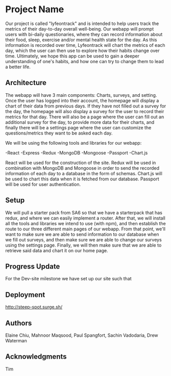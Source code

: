 # Project Name

Our project is called "lyfeontrack" and is intended to help users track the metrics of their day-to-day
overall well-being.
Our webapp will prompt users with bi-daily questionaries,
where they can record information about their food, sleep, exercise and/or mental health state for the day.
As this information is recorded over time, Lyfeontrack will chart the metrics of each day,
which the user can then use to explore how their habits change over time.
Ultimately,
we hope this app can be used to gain a deeper understanding of one's
habits, and how one can try to change them to lead a better life.

## Architecture

The webapp will have 3 main components: Charts, surveys, and setting.
Once the user has logged into their account, the homepage will display a chart of their data from previous days.
If they have not filled out a survey for the day, the homepage will also display a survey for the user to record their
metrics for that day.
There will also be a page where the user can fill out an additional survey for the day, to provide
more data for their charts, and finally there will be a settings page where the user can customize the questions/metrics
they want to be asked each day.

We will be using the following tools and libraries for our webapp:

-React
-Express
-Redux
-MongoDB
-Mongoose
-Passport
-Chart.js

React will be used for the construction of the site.
Redux will be used in combination with MongoDB and Mongoose in order to
send the recorded information of each day to a database in the form of schemas.
Chart.js will be used to chart this data when it is fetched from our database.
Passport will be used for user authentication.


## Setup

We will pull a starter pack from SA6 so that we have a starterpack that has redux, and where
we can easily implement a router. After that, we will install all the tools and libraries we intend
to use (with npm), and then establish the route to our three different main pages of our webapp.
From that point, we'll want to make sure we are able to send information to our database when we
fill out surveys, and then make sure we are able to change our surveys using the settings page.
Finally, we will then make sure that we are able to retrieve said data and chart it on our home page.

## Progress Update
For the Dev-site milestone we have set up our site such that 

## Deployment

http://steep-spot.surge.sh/

## Authors

Elaine Chiu,
Mahnoor Maqsood,
Paul Spangfort,
Sachin Vadodaria,
Drew Waterman

## Acknowledgments

Tim
